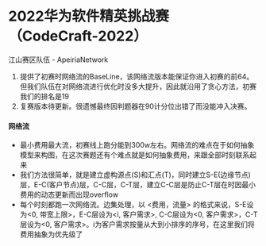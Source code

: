 
# 2022华为软件精英挑战赛（CodeCraft-2022）

江山赛区队伍 - ApeiriaNetwork

1. 提供了初赛时网络流的BaseLine，该网络流版本能保证你进入初赛的前64。但我们队伍在对网络流进行优化时没多大提升，因此就沿用了贪心方法，初赛我们的排名是19
2. 复赛版本待更新。很遗憾最终因判题器在90计分位出错了而没能冲入决赛。

#### 网络流
* 最小费用最大流，初赛线上跑分能到300w左右。网络流的难点在于如何抽象模型来构图，在这次赛题还有个难点就是如何抽象费用，来跟全部时刻联系起来
* 我们方法很简单，就是建立虚构源点(S)和汇点(T)，同时建立S-E(边缘节点)层，E-C(客户节点)层，C-C层，C-T层，建立C-C层是防止C-T层在时因最小费用的动态更新而出现overflow
* 每个时刻都跑一次网络流。边集处理，以 <费用，流量> 的格式来说，S-E设为<0, 带宽上限>，E-C层设为<i, 客户需求>, C-C层设为<0, 客户需求>，C-T层设为<0, 客户需求>。i为客户需求按量从大到小排序的序号，在这里我们将费用抽象为优先级了
